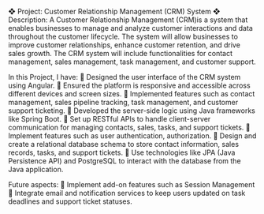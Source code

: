 ❖ Project: Customer Relationship Management (CRM) System
❖ Description: A Customer Relationship Management (CRM)is a system that enables 
businesses to manage and analyze customer interactions and data throughout the customer 
lifecycle. The system will allow businesses to improve customer relationships, enhance 
customer retention, and drive sales growth. The CRM system will include functionalities for 
contact management, sales management, task management, and customer support.

In this Project, I have:
 Designed the user interface of the CRM system using Angular.
 Ensured the platform is responsive and accessible across different devices and screen sizes.
 Implemented features such as contact management, sales pipeline tracking, task 
management, and customer support ticketing.
 Developed the server-side logic using Java frameworks like Spring Boot.
 Set up RESTful APIs to handle client-server communication for managing contacts, sales, 
tasks, and support tickets.
 Implement features such as user authentication, authorization.
 Design and create a relational database schema to store contact information, sales records, 
tasks, and support tickets.
 Use technologies like JPA (Java Persistence API) and PostgreSQL to interact with the database 
from the Java application.

Future aspects:
 Implement add-on features such as Session Management
 Integrate email and notification services to keep users updated on task deadlines and 
support ticket statuses.
